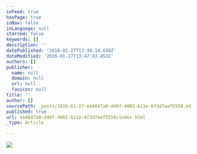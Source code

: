 ```yaml
---
inFeed: true
hasPage: true
inNav: false
inLanguage: null
starred: false
keywords: []
description: ''
datePublished: '2016-01-27T13:48:14.650Z'
dateModified: '2016-01-27T13:47:43.453Z'
authors: []
publisher:
  name: null
  domain: null
  url: null
  favicon: null
title: ''
author: []
sourcePath: _posts/2016-01-27-ea4847a0-d40f-4002-b11e-6f3d7aaf5550.md
published: true
url: ea4847a0-d40f-4002-b11e-6f3d7aaf5550/index.html
_type: Article

---
```

![](https://the-grid-user-content.s3-us-west-2.amazonaws.com/cecd4250-2063-41f6-86de-c7028aadf655.jpg)